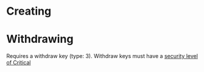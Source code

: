 # Creating

# Withdrawing

Requires a withdraw key (type: 3). Withdraw keys must have a [security level of Critical](https://github.com/dashevo/platform/pull/352)